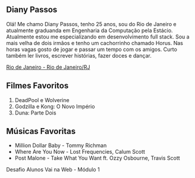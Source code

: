 <!DOCTYPE html>
<html lang="pt-br">
<head>
    <meta charset="UTF-8">
    <meta name="viewport" content="width=device-width, initial-scale=1.0">
    <link rel="preconnect" href="https://fonts.googleapis.com">
    <link rel="preconnect" href="https://fonts.gstatic.com" crossorigin>
    <link href="https://fonts.googleapis.com/css2?family=Inter:ital,opsz,wght@0,14..32,100..900;1,14..32,100..900&display=swap" rel="stylesheet">
    <link rel="stylesheet" href="style.css">
</head>
<body>
    <main>
    <h2 class="nome">Diany Passos</h2>
    <p>Olá! Me chamo Diany Passos, tenho 25 anos, sou do Rio de Janeiro e atualmente graduanda em Engenharia da Computação pela Estácio. Atualmente estou me especializando em desenvolvimento full stack. Sou a mais velha de dois irmãos e tenho um cachorrinho chamado Horus. Nas horas vagas gosto de jogar e passar um tempo com os amigos. Curto também ler livros, escrever histórias, fazer doces e dançar.</p>
    <a href="https://brasilescola.uol.com.br/brasil/rio-janeiro.htm" target="_blank">Rio de Janeiro - Rio de Janeiro/RJ</a>
    <h2 class="gostos">Filmes Favoritos</h2>
    <ol>
        <li>DeadPool e Wolverine</li>
        <li>Godzilla e Kong: O Novo Império</li>
        <li>Duna: Parte Dois</li>
    </ol>
    <h2 class="gostos">Músicas Favoritas</h2>
    <ul>
        <li>Million Dollar Baby - Tommy Richman</li>
        <li>Where Are You Now - Lost Frequencies, Calum Scott</li>
        <li>Post Malone - Take What You Want ft. Ozzy Osbourne, Travis Scott</li>
    </ul>
    </main>
    <footer>
        <p>Desafio Alunos Vai na Web - Módulo 1</p>
    </footer>
</body>
</html>
